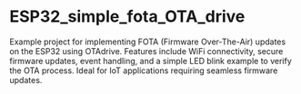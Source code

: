 # ESP32_simple_fota_OTA_drive
Example project for implementing FOTA (Firmware Over-The-Air) updates on the ESP32 using OTAdrive. Features include WiFi connectivity, secure firmware updates, event handling, and a simple LED blink example to verify the OTA process. Ideal for IoT applications requiring seamless firmware updates.
